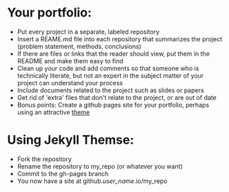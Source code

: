 # Your portfolio:
- Put every project in a separate, labeled repository
- Insert a REAME.md file into each repository that summarizes the project (problem statement, methods, conclusions)
- If there are files or links that the reader should view, put them in the README and make them easy to find
- Clean up your code and add comments so that someone who is technically literate, but not an expert in the subject matter of your project can understand your process
- Include documents related to the project such as slides or papers
- Get rid of 'extra' files that don't relate to the project, or are out of date
- Bonus points: Create a github pages site for your portfolio, perhaps using an attractive [theme](https://jekyllthemes.io/)

# Using Jekyll Themse:
- Fork the repository
- Rename the repository to my_repo (or whatever you want)
- Commit to the gh-pages branch
- You now have a site at github.*user_name*.io/my_repo
